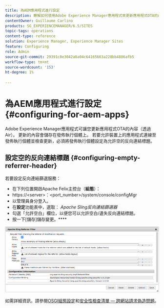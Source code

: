 ```yaml
---
title: 為AEM應用程式進行設定
description: 瞭解如何使用Adobe Experience Manager應用程式來更新應用程式OTA的內容（透過Air）。
contentOwner: Guillaume Carlino
products: SG_EXPERIENCEMANAGER/6.5/SITES
topic-tags: operations
content-type: reference
solution: Experience Manager, Experience Manager Sites
feature: Configuring
role: Admin
source-git-commit: 29391c8e3042a8a04c64165663a228bb4886afb5
workflow-type: tm+mt
source-wordcount: '153'
ht-degree: 1%

---
```


# 為AEM應用程式進行設定{#configuring-for-aem-apps}

Adobe Experience Manager應用程式可讓您更新應用程式OTA的內容（透過Air）。 更新的內容會儲存在發佈執行個體上。 若要允許裝置上的應用程式連線至發佈執行個體並檢查更新，必須將發佈執行個體設定為允許空的反向連結標題。

## 設定空的反向連結標題 {#configuring-empty-referrer-header}

若要設定反向連結篩選服務：

* 在下列位置開啟Apache Felix主控台（**組態**）：
* https://&lt;server>：&lt;port_number>/system/console/configMgr
* 以管理員身分登入。
* 在&#x200B;**設定**&#x200B;功能表中，選取： *Apache Sling反向連結篩選器*
* 勾選「允許空白」欄位，以便您可以允許空白/遺失反向連結標題。
* 按一下[儲存]儲存變更。****

![chlimage_1-58](assets/chlimage_1-58a.png)

如需詳細資訊，請參閱[OSGI組態設定](/help/sites-deploying/osgi-configuration-settings.md)和[安全性檢查清單 — 跨網站請求偽造問題](/help/sites-administering/security-checklist.md#protect-against-cross-site-request-forgery)。
